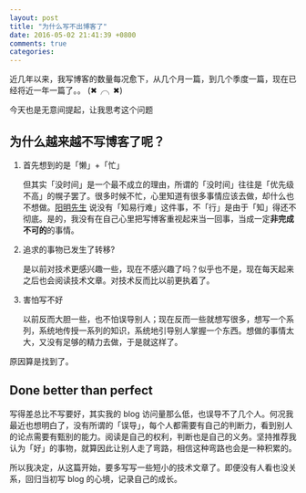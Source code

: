 ```yaml
---
layout: post
title: "为什么写不出博客了"
date: 2016-05-02 21:41:39 +0800
comments: true
categories: 
---
```


近几年以来，我写博客的数量每况愈下，从几个月一篇，到几个季度一篇，现在已经将近一年一篇了。。 (✖╭╮✖)

今天也是无意间提起，让我思考这个问题

## 为什么越来越不写博客了呢？

1. 首先想到的是「懒」+「忙」

    但其实「没时间」是一个最不成立的理由，所谓的「没时间」往往是「优先级不高」的幌子罢了。很多时候不忙，心里知道有很多事情应该去做，却什么也不想做。[阳明先生](http://baike.baidu.com/subview/26649/19131821.htm?fromtitle=%E7%8E%8B%E9%98%B3%E6%98%8E&fromid=5710&type=syn) 说没有「知易行难」这件事，不「行」是由于「知」得还不彻底。是的，我没有在自己心里把写博客重视起来当一回事，当成一定**非完成不可的**的事情。


2. 追求的事物已发生了转移?

    是以前对技术更感兴趣一些，现在不感兴趣了吗？似乎也不是，现在每天起来之后也会阅读技术文章。对技术反而比以前更执着了。


3. 害怕写不好

    以前反而大胆一些，也不怕误导别人；现在反而一些就想写很多，想写一个系列，系统地传授一系列的知识，系统地引导别人掌握一个东西。想做的事情太大，又没有足够的精力去做，于是就这样了。


原因算是找到了。

## Done better than perfect

写得差总比不写要好，其实我的 blog 访问量那么低，也误导不了几个人。何况我最近也想明白了，没有所谓的「误导」，每个人都需要有自己的判断力，看到别人的论点需要有甄别的能力。阅读是自己的权利，判断也是自己的义务。坚持推荐我认为「好」的事物，就算因此让别人走了弯路，相信这种弯路也会是一种积累的。

所以我决定，从这篇开始，要多写写一些短小的技术文章了。即便没有人看也没关系，回归当初写 blog 的心境，记录自己的成长。

